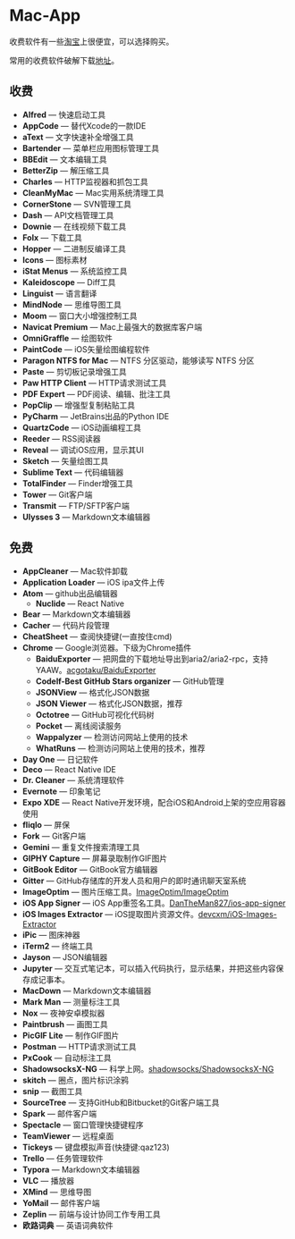 # Mac-App

收费软件有一些[淘宝](https://www.taobao.com/)上很便宜，可以选择购买。

常用的收费软件破解下载[地址](http://www.waitsun.com/)。

## 收费

- **Alfred** — 快速启动工具
- **AppCode** — 替代Xcode的一款IDE
- **aText** — 文字快速补全增强工具
- **Bartender** — 菜单栏应用图标管理工具
- **BBEdit** — 文本编辑工具
- **BetterZip** — 解压缩工具
- **Charles** — HTTP监视器和抓包工具
- **CleanMyMac** — Mac实用系统清理工具
- **CornerStone** — SVN管理工具
- **Dash** — API文档管理工具
- **Downie** — 在线视频下载工具
- **Folx** — 下载工具
- **Hopper** — 二进制反编译工具
- **Icons** — 图标素材
- **iStat Menus** — 系统监控工具
- **Kaleidoscope** — Diff工具
- **Linguist** — 语言翻译
- **MindNode** — 思维导图工具
- **Moom** — 窗口大小增强控制工具
- **Navicat Premium** — Mac上最强大的数据库客户端
- **OmniGraffle** — 绘图软件
- **PaintCode** — iOS矢量绘图编程软件
- **Paragon NTFS for Mac** — NTFS 分区驱动，能够读写 NTFS 分区
- **Paste** — 剪切板记录增强工具
- **Paw HTTP Client** — HTTP请求测试工具
- **PDF Expert** — PDF阅读、编辑、批注工具
- **PopClip** — 增强型复制粘贴工具
- **PyCharm** — JetBrains出品的Python IDE
- **QuartzCode** — iOS动画编程工具
- **Reeder** — RSS阅读器
- **Reveal** — 调试iOS应用，显示其UI
- **Sketch** — 矢量绘图工具
- **Sublime Text** — 代码编辑器
- **TotalFinder** — Finder增强工具
- **Tower** — Git客户端
- **Transmit** — FTP/SFTP客户端
- **Ulysses 3** — Markdown文本编辑器

## 免费

- **AppCleaner** — Mac软件卸载
- **Application Loader** — iOS ipa文件上传
- **Atom** — github出品编辑器
  - **Nuclide** — React Native
- **Bear** — Markdown文本编辑器
- **Cacher** — 代码片段管理
- **CheatSheet** — 查阅快捷键(一直按住cmd)
- **Chrome** — Google浏览器。下级为Chrome插件
  - **BaiduExporter** — 把网盘的下载地址导出到aria2/aria2-rpc，支持YAAW。[acgotaku/BaiduExporter](https://github.com/acgotaku/BaiduExporter)
  - **Codelf-Best GitHub Stars organizer** — GitHub管理
  - **JSONView** — 格式化JSON数据
  - **JSON Viewer** — 格式化JSON数据，推荐
  - **Octotree** — GitHub可视化代码树
  - **Pocket** — 离线阅读服务
  - **Wappalyzer** — 检测访问网站上使用的技术
  - **WhatRuns** — 检测访问网站上使用的技术，推荐
- **Day One** — 日记软件
- **Deco** — React Native IDE
- **Dr. Cleaner** — 系统清理软件
- **Evernote** — 印象笔记
- **Expo XDE** — React Native开发环境，配合iOS和Android上架的空应用容器使用
- **fliqlo** — 屏保
- **Fork** — Git客户端
- **Gemini** — 重复文件搜索清理工具
- **GIPHY Capture** — 屏幕录取制作GIF图片
- **GitBook Editor** — GitBook官方编辑器
- **Gitter** — GitHub存储库的开发人员和用户的即时通讯聊天室系统
- **ImageOptim** — 图片压缩工具。[ImageOptim/ImageOptim](ImageOptim/ImageOptim)
- **iOS App Signer** — iOS App重签名工具。[DanTheMan827/ios-app-signer](DanTheMan827/ios-app-signer)
- **iOS Images Extractor** — iOS提取图片资源文件。[devcxm/iOS-Images-Extractor](https://github.com/devcxm/iOS-Images-Extractor)
- **iPic** — 图床神器
- **iTerm2** — 终端工具
- **Jayson** — JSON编辑器
- **Jupyter** — 交互式笔记本，可以插入代码执行，显示结果，并把这些内容保存成记事本。
- **MacDown** — Markdown文本编辑器
- **Mark Man** — 测量标注工具
- **Nox** — 夜神安卓模拟器
- **Paintbrush** — 画图工具
- **PicGIF Lite** — 制作GIF图片
- **Postman** — HTTP请求测试工具
- **PxCook** — 自动标注工具
- **ShadowsocksX-NG** — 科学上网。[shadowsocks/ShadowsocksX-NG](https://github.com/shadowsocks/ShadowsocksX-NG)
- **skitch** — 圈点，图片标识涂鸦
- **snip** — 截图工具
- **SourceTree** — 支持GitHub和Bitbucket的Git客户端工具
- **Spark** — 邮件客户端
- **Spectacle** — 窗口管理快捷键程序
- **TeamViewer** — 远程桌面
- **Tickeys** — 键盘模拟声音(快捷键:qaz123)
- **Trello** — 任务管理软件
- **Typora** — Markdown文本编辑器
- **VLC** — 播放器
- **XMind** — 思维导图
- **YoMail** — 邮件客户端
- **Zeplin** — 前端与设计协同工作专用工具
- **欧路词典** — 英语词典软件

